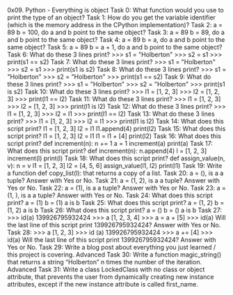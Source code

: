 0x09. Python - Everything is object
Task 0: What function would you use to print the type of an object?
Task 1: How do you get the variable identifier (which is the memory address in the CPython implementation)?
Task 2: a = 89 b = 100, do a and b point to the same object?
Task 3: a = 89 b = 89, do a and b point to the same object?
Task 4: a = 89 b = a, do a and b point to the same object?
Task 5: a = 89 b = a + 1, do a and b point to the same object?
Task 6: What do these 3 lines print? >>> s1 = "Holberton" >>> s2 = s1 >>> print(s1 == s2)
Task 7: What do these 3 lines print? >>> s1 = "Holberton" >>> s2 = s1 >>> print(s1 is s2)
Task 8: What do these 3 lines print? >>> s1 = "Holberton" >>> s2 = "Holberton" >>> print(s1 == s2)
Task 9: What do these 3 lines print? >>> s1 = "Holberton" >>> s2 = "Holberton" >>> print(s1 is s2)
Task 10: What do these 3 lines print? >>> l1 = [1, 2, 3] >>> l2 = [1, 2, 3] >>> print(l1 == l2)
Task 11: What do these 3 lines print? >>> l1 = [1, 2, 3] >>> l2 = [1, 2, 3] >>> print(l1 is l2)
Task 12: What do these 3 lines print? >>> l1 = [1, 2, 3] >>> l2 = l1 >>> print(l1 == l2)
Task 13: What do these 3 lines print? >>> l1 = [1, 2, 3] >>> l2 = l1 >>> print(l1 is l2)
Task 14: What does this script print? l1 = [1, 2, 3] l2 = l1 l1.append(4) print(l2)
Task 15: What does this script print? l1 = [1, 2, 3] l2 = l1 l1 = l1 + [4] print(l2)
Task 16: What does this script print? def increment(n): n += 1 a = 1 increment(a) print(a)
Task 17: What does this script print? def increment(n): n.append(4) l = [1, 2, 3] increment(l) print(l)
Task 18: What does this script print? def assign_value(n, v): n = v l1 = [1, 2, 3] l2 = [4, 5, 6] assign_value(l1, l2) print(l1)
Task 19: Write a function def copy_list(l): that returns a copy of a list.
Task 20: a = (), is a a tuple? Answer with Yes or No.
Task 21: a = (1, 2), is a a tuple? Answer with Yes or No.
Task 22: a = (1), is a a tuple? Answer with Yes or No.
Task 23: a = (1, ), is a a tuple? Answer with Yes or No.
Task 24: What does this script print? a = (1) b = (1) a is b
Task 25: What does this script print? a = (1, 2) b = (1, 2) a is b
Task 26: What does this script print? a = () b = () a is b
Task 27: >>> id(a) 139926795932424 >>> a [1, 2, 3, 4] >>> a = a + [5] >>> id(a) Will the last line of this script print 139926795932424? Answer with Yes or No.
Task 28: >>> a [1, 2, 3] >>> id (a) 139926795932424 >>> a += [4] >>> id(a) Will the last line of this script print 139926795932424? Answer with Yes or No.
Task 29: Write a blog post about everything you just learned / this project is covering.
Advanced Task 30: Write a function magic_string() that returns a string “Holberton” n times the number of the iteration.
Advanced Task 31: Write a class LockedClass with no class or object attribute, that prevents the user from dynamically creating new instance attributes, except if the new instance attribute is called first_name.